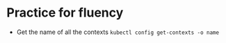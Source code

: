 # Practice for fluency

- Get the name of all the contexts ```kubectl config get-contexts -o name```
